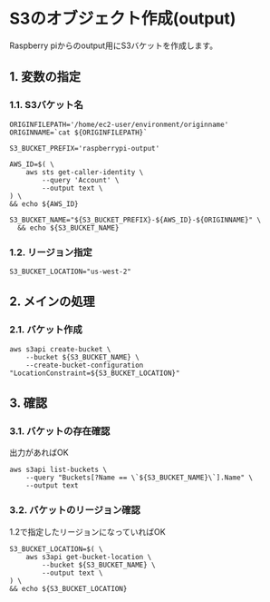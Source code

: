 <!-- omit in toc -->
# S3のオブジェクト作成(output)

Raspberry piからのoutput用にS3バケットを作成します。

## 1. 変数の指定

### 1.1. S3バケット名

    ORIGINFILEPATH='/home/ec2-user/environment/originname'
    ORIGINNAME=`cat ${ORIGINFILEPATH}`

    S3_BUCKET_PREFIX='raspberrypi-output'

    AWS_ID=$( \
        aws sts get-caller-identity \
            --query 'Account' \
            --output text \
    ) \
    && echo ${AWS_ID}

    S3_BUCKET_NAME="${S3_BUCKET_PREFIX}-${AWS_ID}-${ORIGINNAME}" \
      && echo ${S3_BUCKET_NAME}

### 1.2. リージョン指定

    S3_BUCKET_LOCATION="us-west-2"

## 2. メインの処理

### 2.1. バケット作成

    aws s3api create-bucket \
        --bucket ${S3_BUCKET_NAME} \
        --create-bucket-configuration "LocationConstraint=${S3_BUCKET_LOCATION}"

## 3. 確認

### 3.1. バケットの存在確認

出力があればOK

    aws s3api list-buckets \
        --query "Buckets[?Name == \`${S3_BUCKET_NAME}\`].Name" \
        --output text

### 3.2. バケットのリージョン確認

1.2で指定したリージョンになっていればOK

    S3_BUCKET_LOCATION=$( \
        aws s3api get-bucket-location \
            --bucket ${S3_BUCKET_NAME} \
            --output text \
    ) \
    && echo ${S3_BUCKET_LOCATION}
